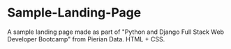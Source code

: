 # Sample-Landing-Page
A sample landing page made as part of "Python and Django Full Stack Web Developer Bootcamp" from Pierian Data. HTML + CSS.
